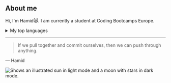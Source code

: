 ## About me

<!-- TO DO: add more details about me later -->

Hi, I'm Hamid😻. I am currently a student at Coding Bootcamps Europe.

<details>
  <summary>My top languages</summary>

  | Rang | Languages | 
|-----:|---------------| 
|     1|  HTML
|     2|   Css
|     3|   JavaScript
|     4|   Vue
</details>

---
> If we pull together and commit ourselves, then we can push through anything.

— Hamid


<picture>
  <source media="(prefers-color-scheme: dark)" srcset="https://user-images.githubusercontent.com/25423296/163456776-7f95b81a-f1ed-45f7-b7ab-8fa810d529fa.png">
  <source media="(prefers-color-scheme: light)" srcset="https://user-images.githubusercontent.com/25423296/163456779-a8556205-d0a5-45e2-ac17-42d089e3c3f8.png">
  <img alt="Shows an illustrated sun in light mode and a moon with stars in dark mode." src="https://user-images.githubusercontent.com/25423296/163456779-a8556205-d0a5-45e2-ac17-42d089e3c3f8.png">
</picture>
